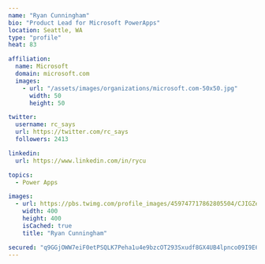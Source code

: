 ```yaml
---
name: "Ryan Cunningham"
bio: "Product Lead for Microsoft PowerApps"
location: Seattle, WA
type: "profile"
heat: 83

affiliation:
  name: Microsoft
  domain: microsoft.com
  images:
    - url: "/assets/images/organizations/microsoft.com-50x50.jpg"
      width: 50
      height: 50

twitter:
  username: rc_says
  url: https://twitter.com/rc_says
  followers: 2413

linkedin:
  url: https://www.linkedin.com/in/rycu

topics:
  - Power Apps

images:
  - url: https://pbs.twimg.com/profile_images/459747717862805504/CJIGZejd_400x400.png
    width: 400
    height: 400
    isCached: true
    title: "Ryan Cunningham"

secured: "q9GGjOWW7eiF0etPSQLK7Peha1u4e9bzcOT293Sxudf8GX4UB4lpnco09I9E60XcORdnJWkZpzl6G0h1lIdJrvnfFh4HKHWrRdgtEzZxcmsZnoL+6YAQ5yWaoK9QrC8kjyCPdGbBXon9udiYCgQ2g5bThubu5M+W7P5av2GxmiNBaNvK1ugRF94EUILY3Rz6G9LfIgfw0goENowODnHLoygWN4JeW5xpQqfMp4qghq2LNZdvWYJFmWATJM/WOg7gUgaXLT5TQgicUexqywjn7WPT0oeOXD+miOyDw5ra5j2xy8mSe4odJ/gCPVIK/oqtXdvtNduQrvWs9TA8CWC2LFXZz9yIeD1FV/PF0v0CBtPIFkZcwSb+6ZL2hJGtAUgdQgQipCQHcZgGHPbEeCYsOaw4OPf6VhhN3nJpbz+ceuU=;QAocRSZlnyrTlFUsOnzYhA=="
---
```



